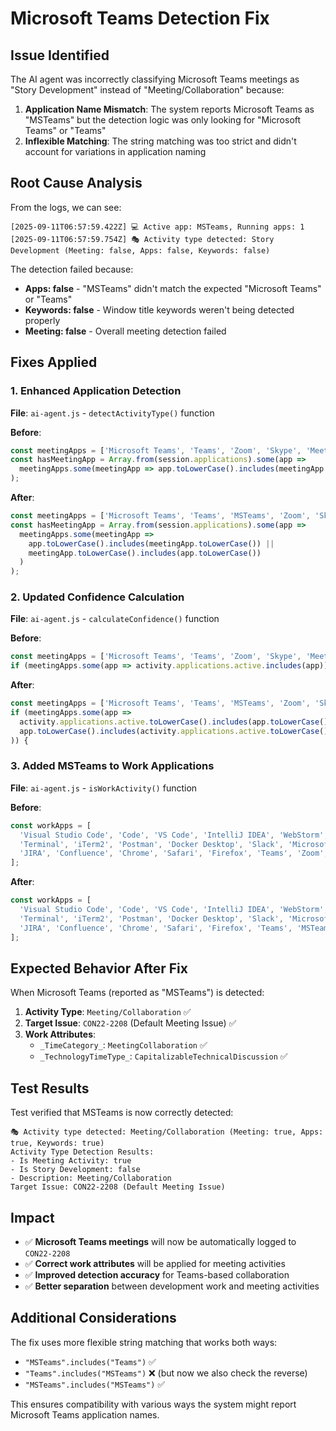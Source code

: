 # Microsoft Teams Detection Fix

## Issue Identified
The AI agent was incorrectly classifying Microsoft Teams meetings as "Story Development" instead of "Meeting/Collaboration" because:

1. **Application Name Mismatch**: The system reports Microsoft Teams as "MSTeams" but the detection logic was only looking for "Microsoft Teams" or "Teams"
2. **Inflexible Matching**: The string matching was too strict and didn't account for variations in application naming

## Root Cause Analysis
From the logs, we can see:
```
[2025-09-11T06:57:59.422Z] 💻 Active app: MSTeams, Running apps: 1
[2025-09-11T06:57:59.754Z] 🎭 Activity type detected: Story Development (Meeting: false, Apps: false, Keywords: false)
```

The detection failed because:
- **Apps: false** - "MSTeams" didn't match the expected "Microsoft Teams" or "Teams"
- **Keywords: false** - Window title keywords weren't being detected properly
- **Meeting: false** - Overall meeting detection failed

## Fixes Applied

### 1. Enhanced Application Detection
**File**: `ai-agent.js` - `detectActivityType()` function

**Before**:
```javascript
const meetingApps = ['Microsoft Teams', 'Teams', 'Zoom', 'Skype', 'Meet', 'WebEx'];
const hasMeetingApp = Array.from(session.applications).some(app => 
  meetingApps.some(meetingApp => app.toLowerCase().includes(meetingApp.toLowerCase()))
);
```

**After**:
```javascript
const meetingApps = ['Microsoft Teams', 'Teams', 'MSTeams', 'Zoom', 'Skype', 'Meet', 'WebEx'];
const hasMeetingApp = Array.from(session.applications).some(app => 
  meetingApps.some(meetingApp => 
    app.toLowerCase().includes(meetingApp.toLowerCase()) ||
    meetingApp.toLowerCase().includes(app.toLowerCase())
  )
);
```

### 2. Updated Confidence Calculation
**File**: `ai-agent.js` - `calculateConfidence()` function

**Before**:
```javascript
const meetingApps = ['Microsoft Teams', 'Teams', 'Zoom', 'Skype', 'Meet', 'WebEx'];
if (meetingApps.some(app => activity.applications.active.includes(app))) {
```

**After**:
```javascript
const meetingApps = ['Microsoft Teams', 'Teams', 'MSTeams', 'Zoom', 'Skype', 'Meet', 'WebEx'];
if (meetingApps.some(app => 
  activity.applications.active.toLowerCase().includes(app.toLowerCase()) ||
  app.toLowerCase().includes(activity.applications.active.toLowerCase())
)) {
```

### 3. Added MSTeams to Work Applications
**File**: `ai-agent.js` - `isWorkActivity()` function

**Before**:
```javascript
const workApps = [
  'Visual Studio Code', 'Code', 'VS Code', 'IntelliJ IDEA', 'WebStorm', 
  'Terminal', 'iTerm2', 'Postman', 'Docker Desktop', 'Slack', 'Microsoft Teams',
  'JIRA', 'Confluence', 'Chrome', 'Safari', 'Firefox', 'Teams', 'Zoom', 'Skype'
];
```

**After**:
```javascript
const workApps = [
  'Visual Studio Code', 'Code', 'VS Code', 'IntelliJ IDEA', 'WebStorm', 
  'Terminal', 'iTerm2', 'Postman', 'Docker Desktop', 'Slack', 'Microsoft Teams',
  'JIRA', 'Confluence', 'Chrome', 'Safari', 'Firefox', 'Teams', 'MSTeams', 'Zoom', 'Skype'
];
```

## Expected Behavior After Fix

When Microsoft Teams (reported as "MSTeams") is detected:

1. **Activity Type**: `Meeting/Collaboration` ✅
2. **Target Issue**: `CON22-2208` (Default Meeting Issue) ✅
3. **Work Attributes**:
   - `_TimeCategory_`: `MeetingCollaboration` ✅
   - `_TechnologyTimeType_`: `CapitalizableTechnicalDiscussion` ✅

## Test Results

Test verified that MSTeams is now correctly detected:
```
🎭 Activity type detected: Meeting/Collaboration (Meeting: true, Apps: true, Keywords: true)
Activity Type Detection Results:
- Is Meeting Activity: true
- Is Story Development: false
- Description: Meeting/Collaboration
Target Issue: CON22-2208 (Default Meeting Issue)
```

## Impact

- ✅ **Microsoft Teams meetings** will now be automatically logged to `CON22-2208`
- ✅ **Correct work attributes** will be applied for meeting activities
- ✅ **Improved detection accuracy** for Teams-based collaboration
- ✅ **Better separation** between development work and meeting activities

## Additional Considerations

The fix uses more flexible string matching that works both ways:
- `"MSTeams".includes("Teams")` ✅
- `"Teams".includes("MSTeams")` ❌ (but now we also check the reverse)
- `"MSTeams".includes("MSTeams")` ✅

This ensures compatibility with various ways the system might report Microsoft Teams application names.
